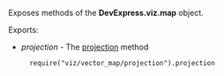 Exposes methods of the **DevExpress.viz.map** object.

Exports:

- *projection* - The [projection](/api-reference/50%20Common/utils/viz/map/projection(data).md '/Documentation/ApiReference/Common/utils/viz/map/#projectiondata') method

        require("viz/vector_map/projection").projection